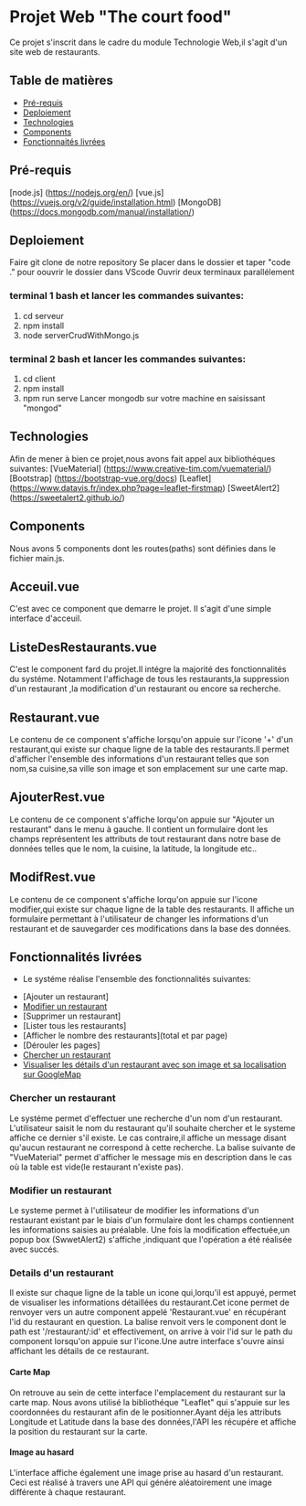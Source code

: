 # Projet Web "The court food"
Ce projet s'inscrit dans le cadre du module Technologie Web,il s'agit d'un site web de restaurants.
## Table de matières
* [Pré-requis](#Pré-requis)
* [Deploiement](#Deploiement)
* [Technologies](#Technologies)
* [Components](#Components)
* [Fonctionnaités livrées](#Fonctionnalités-livrées)

## Pré-requis
[node.js] (https://nodejs.org/en/)
[vue.js] (https://vuejs.org/v2/guide/installation.html)
[MongoDB] (https://docs.mongodb.com/manual/installation/)


## Deploiement
 Faire git clone de notre repository
 Se placer dans le dossier et taper "code ." pour oouvrir le dossier dans VScode
 Ouvrir deux terminaux parallélement
 ### terminal 1 bash et lancer les commandes suivantes:
 1.  cd serveur
 2.  npm install
 3. node serverCrudWithMongo.js
### terminal 2 bash et lancer les commandes suivantes:
 1.  cd client
 2.  npm install
 3.  npm run serve
Lancer mongodb sur votre machine en saisissant "mongod" 

## Technologies
Afin de mener à bien ce projet,nous avons fait appel aux bibliothéques suivantes:
[VueMaterial] (https://www.creative-tim.com/vuematerial/)
[Bootstrap] (https://bootstrap-vue.org/docs)
[Leaflet] (https://www.datavis.fr/index.php?page=leaflet-firstmap)
[SweetAlert2] (https://sweetalert2.github.io/)

## Components
Nous avons 5 components dont les routes(paths) sont définies dans le fichier main.js.

## Acceuil.vue
C'est avec ce component que demarre le projet. Il s'agit d'une simple interface d'acceuil.
## ListeDesRestaurants.vue
C'est le component fard du projet.Il intégre la majorité des fonctionnalités du systéme. 
Notamment l'affichage de tous les restaurants,la suppression d'un restaurant ,la modification d'un restaurant ou encore sa recherche.
## Restaurant.vue
Le contenu de ce component s'affiche lorsqu'on appuie sur l'icone '+' d'un restaurant,qui existe sur chaque ligne de la table des restaurants.Il permet d'afficher l'ensemble des informations d'un restaurant telles que son nom,sa cuisine,sa ville son image et son emplacement sur une carte map.
## AjouterRest.vue
Le contenu de ce component s'affiche lorqu'on appuie sur "Ajouter un restaurant" dans le menu à gauche. Il contient un formulaire dont les champs représentent les attributs de tout restaurant dans notre base de données telles que le nom, la cuisine, la latitude, la longitude etc..
## ModifRest.vue
Le contenu de ce component s'affiche lorqu'on appuie sur l'icone modifier,qui existe sur chaque ligne de la table des restaurants. Il affiche un formulaire permettant à l'utilisateur de changer les informations d'un restaurant et de sauvegarder ces modifications dans la base des données.


## Fonctionnalités livrées
- Le systéme réalise l'ensemble des fonctionnalités suivantes:
* [Ajouter un restaurant]
* [Modifier un restaurant](#Modifier-un-restaurant)
* [Supprimer un restaurant]
* [Lister tous les restaurants]
* [Afficher le nombre des restaurants](total et par page)
* [Dérouler les pages]
* [Chercher un restaurant](#Chercher-un-restaurant)
* [Visualiser les détails d'un restaurant avec son image et sa localisation sur GoogleMap](#Details-d'un-restaurant)
 
### Chercher un restaurant
Le systéme permet d'effectuer une recherche d'un nom d'un restaurant. L'utilisateur saisit le nom du restaurant qu'il souhaite chercher et le systeme affiche ce dernier s'il existe. Le cas contraire,il affiche un message disant qu'aucun restaurant ne correspond à cette recherche. 
 La balise suivante de "VueMaterial" permet d'afficher le message mis en description dans le cas où la table est vide(le restaurant n'existe pas).
 <md-table-empty-state
        md-label="Restaurant non existant"
        :md-description="`Aucun restaurant ne correspond à votre recherche pour '${nomRestRech}'. Réessayez avec un autre nom.`">

### Modifier un restaurant
Le systeme permet à l'utilisateur de modifier les informations d'un restaurant existant par le biais d'un formulaire dont les champs contiennent les informations saisies au préalable. Une fois la modification effectuée,un popup box (SwwetAlert2) s'affiche ,indiquant que l'opération a été réalisée avec succés.

### Details d'un restaurant
Il existe sur chaque ligne de la table un icone qui,lorqu'il est appuyé, permet de visualiser les informations détaillées du restaurant.Cet icone permet de renvoyer vers un autre component appelé 'Restaurant.vue' en récupérant l'id du restaurant en question. La balise <router-link :to ="'/restaurant/'+ item._id">  renvoit vers le component dont le path est '/restaurant/:id' et effectivement, on arrive à voir l'id sur le path du component lorsqu'on appuie sur l'icone.Une autre interface s'ouvre ainsi affichant les détails de ce restaurant.
#### Carte Map
  On retrouve au sein de cette interface l'emplacement du restaurant sur la carte map. Nous avons utilisé la bibliothéque "Leaflet" qui s'appuie sur les coordonnées du restaurant afin de le positionner.Ayant déja les attributs Longitude et Latitude dans la base des données,l'API les récupére et affiche la position du restaurant sur la carte.
 #### Image au hasard
 L'interface affiche également une image prise au hasard d'un restaurant. Ceci est réalisé à travers une API qui génére aléatoirement une image différente à chaque restaurant.



